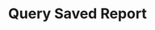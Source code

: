 ---
title: Query Saved Report
excerpt: >-
  Get data from your Insights reports. The Query API has a rate limit of 60
  queries per hour and a maximum of 5 concurrent queries.
api:
  file: query-api.json
  operationId: insights-query
deprecated: false
hidden: false
metadata:
  title: ''
  description: ''
  robots: index
next:
  description: ''
---